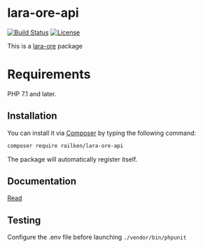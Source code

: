 # lara-ore-api

[![Build Status](https://travis-ci.org/railken/lara-ore-api.svg?branch=master)](https://travis-ci.org/railken/lara-ore-api)
[![License](https://img.shields.io/badge/License-MIT-yellow.svg)](https://opensource.org/licenses/MIT)

This is a [lara-ore](https://github.com/railken/lara-ore) package

# Requirements

PHP 7.1 and later.

## Installation

You can install it via [Composer](https://getcomposer.org/) by typing the following command:

```bash
composer require railken/lara-ore-api
```

The package will automatically register itself.

## Documentation

[Read](docs/index.md)

## Testing

Configure the .env file before launching `./vendor/bin/phpunit`